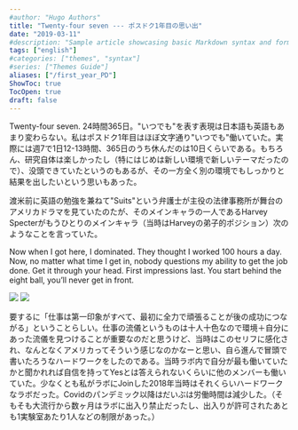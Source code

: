 ```yaml
---
#author: "Hugo Authors"
title: "Twenty-four seven --- ポスドク1年目の思い出"
date: "2019-03-11"
#description: "Sample article showcasing basic Markdown syntax and formatting for HTML elements."
tags: ["english"]
#categories: ["themes", "syntax"]
#series: ["Themes Guide"]
aliases: ["/first_year_PD"]
ShowToc: true
TocOpen: true
draft: false
---
```


Twenty-four seven. 24時間365日。"いつでも"を表す表現は日本語も英語もあまり変わらない。私はポスドク1年目はほぼ文字通り"いつでも"働いていた。実際には週7で1日12-13時間、365日のうち休んだのは10日くらいである。もちろん、研究自体は楽しかったし（特にはじめは新しい環境で新しいテーマだったので）、没頭できていたというのもあるが、その一方全く別の環境でもしっかりと結果を出したいという思いもあった。

渡米前に英語の勉強を兼ねて"Suits"という弁護士が主役の法律事務所が舞台のアメリカドラマを見ていたのたが、そのメインキャラの一人であるHarvey Specterがもうひとりのメインキャラ（当時はHarveyの弟子的ポジション）次のようなことを言っていた。

Now when I got here, I dominated. They thought I worked 100 hours a day. Now, no matter what time I get in, nobody questions my ability to get the job done. Get it through your head. First impressions last. You start behind the eight ball, you’ll never get in front.

![](imgs/2021-08-08-21-39-46.jpg)
![](imgs/2021-08-08-21-41-33.jpg)

要するに「仕事は第一印象がすべて、最初に全力で頑張ることが後の成功につながる」ということらしい。仕事の流儀というものは十人十色なので環境＋自分にあった流儀を見つけることが重要なのだと思うけど、当時はこのセリフに感化され、なんとなくアメリカってそういう感じなのかなーと思い、自ら進んで冒頭で書いたろうなハードワークをしたのである。当時ラボ内で自分が最も働いていたかと聞かれれば自信を持ってYesとは答えられないくらいに他のメンバーも働いていた。少なくとも私がラボにJoinした2018年当時はそれくらいハードワークなラボだった。Covidのパンデミック以降はだいぶは労働時間は減少した。（そもそも大流行から数ヶ月はラボに出入り禁止だったし、出入りが許可されたあとも1実験室あたり1人などの制限があった。）